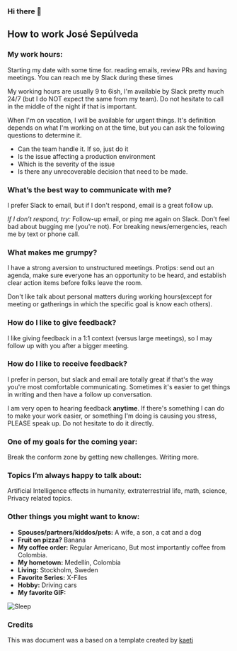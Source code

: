 ### Hi there 👋

## How to work José Sepúlveda

### My work hours:
Starting my date with some time for. reading emails, review PRs and having meetings. You can reach me by Slack during these times

My working hours are usually 9 to 6ish, I'm available by Slack pretty much 24/7 (but I do NOT expect the same from my team). Do not hesitate to call in the middle of the night if that is important.

When I'm on vacation, I will be available for urgent things. It's definition depends on what I'm working on at the time, but you can ask the following questions to determine it.

* Can the team handle it. If so, just do it
* Is the issue affecting a production environment
* Which is the severity of the issue
* Is there any unrecoverable decision that need to be made.

### What’s the best way to communicate with me?

I prefer Slack to email, but if I don't respond, email is a great follow up.

*If I don’t respond, try:* Follow-up email, or ping me again on Slack. Don't feel bad about bugging me (you're not). For breaking news/emergencies, reach me by text or phone call.

### What makes me grumpy?
I have a strong aversion to unstructured meetings. Protips: send out an agenda, make sure everyone has an opportunity to be heard, and establish clear action items before folks leave the room.

Don't like talk about personal matters during working hours(except for meeting or gatherings in which the specific goal is know each others).


### How do I like to give feedback?
I like giving feedback in a 1:1 context (versus large meetings), so I may follow up with you after a bigger meeting.


### How do I like to receive feedback?
I prefer in person, but slack and email are totally great if that's the way you're most comfortable communicating. Sometimes it's easier to get things in writing and then have a follow up conversation.

I am very open to hearing feedback **anytime**. If there's something I can do to make your work easier, or something I'm doing is causing you stress, PLEASE speak up. Do not hesitate to do it directly.

### One of my goals for the coming year:
Break the conform zone by getting new challenges.
Writing more.

### Topics I’m always happy to talk about:
Artificial Intelligence effects in humanity, extraterrestrial life, math, science, Privacy related topics.

### Other things you might want to know:

* **Spouses/partners/kiddos/pets:** A wife, a son, a cat and a dog
* **Fruit on pizza?** Banana
* **My coffee order:** Regular Americano, But most importantly coffee from Colombia.
* **My hometown:** Medellín, Colombia
* **Living:** Stockholm, Sweden
* **Favorite Series:** X-Files
* **Hobby:** Driving cars
* **My favorite GIF:**

![Sleep](https://media.giphy.com/media/M8tkmfrINxdhH2zQgi/giphy.gif "No Sleeping")


### Credits
This was document was a based on a template created by [kaeti](https://github.com/kaeti/personal-readme)
